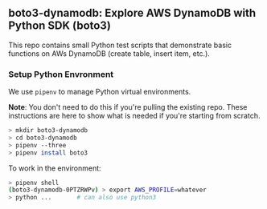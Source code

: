 ## boto3-dynamodb: Explore AWS DynamoDB with Python SDK (boto3)

This repo contains small Python test scripts that demonstrate basic functions
on AWs DynamoDB (create table, insert item, etc.).

### Setup Python Envronment

We use `pipenv` to manage Python virtual environments.

**Note**: You don't need to do this if you're pulling the existing repo. These
  instructions are here to show what is needed if you're starting from scratch.

```sh
> mkdir boto3-dynamodb
> cd boto3-dynamodb
> pipenv --three
> pipenv install boto3
```

To work in the environment:
```sh
> pipenv shell
(boto3-dynamodb-0PTZRWPv) > export AWS_PROFILE=whatever
> python ...       # can also use python3
```
